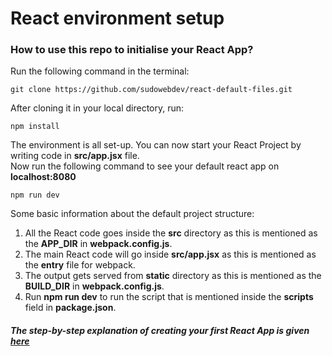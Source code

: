 # React environment setup

### How to use this repo to initialise your React App?

Run the following command in the terminal:

	git clone https://github.com/sudowebdev/react-default-files.git

After cloning it in your local directory, run:

	npm install

The environment is all set-up. You can now start your React Project by writing code in **src/app.jsx** file.  
Now run the following command to see your default react app on **localhost:8080**  

	npm run dev

	
Some basic information about the default project structure:  
1. All the React code goes inside the **src** directory as this is mentioned as the **APP_DIR** in **webpack.config.js**.  
2. The main React code will go inside **src/app.jsx** as this is mentioned as the **entry** file for webpack.  
3. The output gets served from **static** directory as this is mentioned as the **BUILD_DIR** in **webpack.config.js**.  
4. Run **npm run dev** to run the script that is mentioned inside the **scripts** field in **package.json**.  

##### The step-by-step explanation of **creating your first React App** is given **[here](https://github.com/sudowebdev/react-basic-app)**